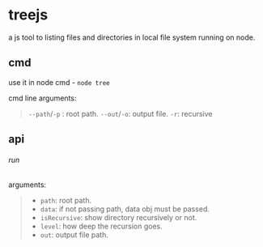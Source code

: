 treejs
======

a js tool to listing files and directories in local file system running on node.

cmd
----------

use it in node cmd - ``node tree``

cmd line arguments:

> ``--path``/``-p`` : root path.
> ``--out``/``-o``: output file.
> ``-r``: recursive

api
----------

###### run

arguments:

> * ``path``: root path.
> * ``data``: if not passing path, data obj must be passed.
> * ``isRecursive``: show directory recursively or not.
> * ``level``: how deep the recursion goes.
> * ``out``: output file path.


